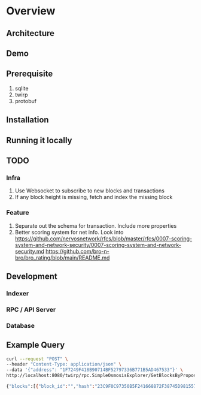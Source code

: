 # Overview

## Architecture

## Demo

## Prerequisite
1. sqlite
2. twirp
3. protobuf

## Installation


## Running it locally


## TODO
### Infra
1. Use Websocket to subscribe to new blocks and transactions
2. If any block height is missing, fetch and index the missing block

### Feature
1. Separate out the schema for transaction. Include more properties
2. Better scoring system for net info. Look into https://github.com/nervosnetwork/rfcs/blob/master/rfcs/0007-scoring-system-and-network-security/0007-scoring-system-and-network-security.md https://github.com/bro-n-bro/bro_rating/blob/main/README.md

## Development

### Indexer

### RPC / API Server

### Database

## Example Query
```sh
curl --request "POST" \
--header "Content-Type: application/json" \
--data '{"address": "1F7249F418B90714BF52797336B771B5AD467533"}' \
http://localhost:8080/twirp/rpc.SimpleOsmosisExplorer/GetBlocksByProposer

{"blocks":[{"block_id":"","hash":"23C9F0C97350B5F241668872F38745D98155733D27AC0B80A71709D2FA987F13","height":"10724728","proposer_address":"1F7249F418B90714BF52797336B771B5AD467533","time":"2023-07-27T15:51:11.958921266Z","txs":"","num_txs":"5"}]}
```